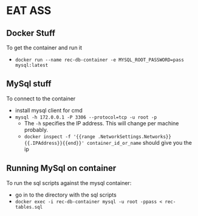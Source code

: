 # EAT ASS

## Docker Stuff
To get the container and run it
 * `docker run --name rec-db-container -e MYSQL_ROOT_PASSWORD=pass mysql:latest`

 ## MySql stuff
 To connect to the container
 * install mysql client for cmd
 * `mysql -h 172.0.0.1 -P 3306 --protocol=tcp -u root -p`
    * The `-h` specifies the IP address. This will change per machine probably.
    * `docker inspect -f '{{range .NetworkSettings.Networks}}{{.IPAddress}}{{end}}' container_id_or_name` should give you the ip

## Running MySql on container
 To run the sql scripts against the mysql container:
 * go in to the directory with the sql scripts
 * `docker exec -i rec-db-container mysql -u root -ppass < rec-tables.sql`
